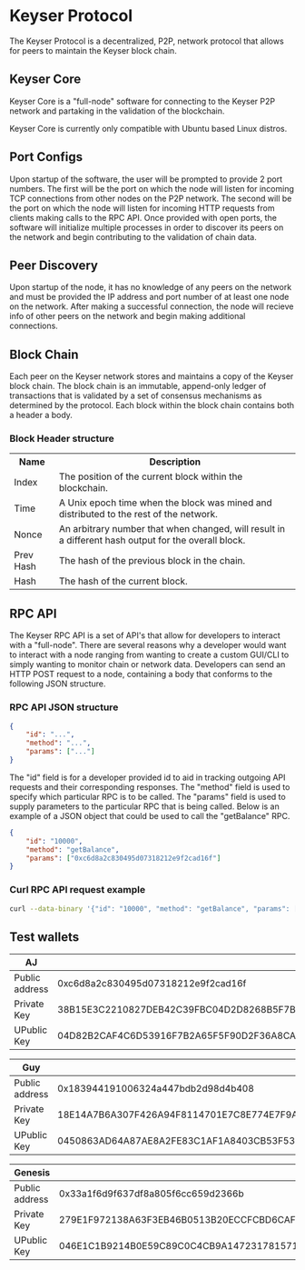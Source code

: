 # Keyser Protocol

The Keyser Protocol is a decentralized, P2P, network protocol that allows for peers to maintain
the Keyser block chain.

## Keyser Core

Keyser Core is a "full-node" software for connecting to the Keyser P2P network
and partaking in the validation of the blockchain.

Keyser Core is currently only compatible with Ubuntu based Linux distros.

## Port Configs

Upon startup of the software, the user will be prompted to provide 2 port numbers. The first
will be the port on which the node will listen for incoming TCP connections from other nodes on the P2P
network. The second will be the port on which the node will listen for incoming HTTP requests
from clients making calls to the RPC API. Once provided with open ports, the software will initialize
multiple processes in order to discover its peers on the network and begin contributing to the validation
of chain data.

## Peer Discovery

Upon startup of the node, it has no knowledge of any peers on the network and must be provided the IP address
and port number of at least one node on the network. After making a successful connection, the node will recieve
info of other peers on the network and begin making additional connections.

## Block Chain

Each peer on the Keyser network stores and maintains a copy of the Keyser block chain. The block chain is an immutable,
append-only ledger of transactions that is validated by a set of consensus mechanisms as determined by the protocol. Each
block within the block chain contains both a header a body.

### Block Header structure

<table>
    <tr>
        <th>Name</th>
        <th>Description</th>
    </tr>
    <tr>
        <td>Index</td>
        <td>The position of the current block within the blockchain.</td>
    </tr>
    <tr>
        <td>Time</td>
        <td>
            A Unix epoch time when the block was mined and distributed to the rest of the network.
        </td>
    </tr>
    <tr>
        <td>Nonce</td>
        <td>
            An arbitrary number that when changed, will result in a different hash output for the overall block.
        </td>
    </tr>
    <tr>
        <td>Prev Hash</td>
        <td>The hash of the previous block in the chain.</td>
    </tr>
    <tr>
        <td>Hash</td>
        <td>The hash of the current block.</td>
    </tr>
</table>

## RPC API

The Keyser RPC API is a set of API's that allow for developers to interact with a "full-node". There are several
reasons why a developer would want to interact with a node ranging from wanting to create a custom
GUI/CLI to simply wanting to monitor chain or network data. Developers can send an HTTP POST request to a node,
containing a body that conforms to the following JSON structure.

### RPC API JSON structure

```json
{
    "id": "...",
    "method": "...",
    "params": ["..."]
}
```

The "id" field is for a developer provided id to aid in tracking outgoing API requests and their corresponding
responses. The "method" field is used to specify which particular RPC is to be called. The "params" field is
used to supply parameters to the particular RPC that is being called. Below is an example of a JSON object that
could be used to call the "getBalance" RPC.

```json
{
    "id": "10000",
    "method": "getBalance",
    "params": ["0xc6d8a2c830495d07318212e9f2cad16f"]
}
```

### Curl RPC API request example

```bash
curl --data-binary '{"id": "10000", "method": "getBalance", "params": ["0xc6d8a2c830495d07318212e9f2cad16f"]}' -H 'content-type: text/plain' http://127.0.0.1:8080
```

## Test wallets

| AJ             |                                                                                                                                    |
|----------------|------------------------------------------------------------------------------------------------------------------------------------|
| Public address | 0xc6d8a2c830495d07318212e9f2cad16f                                                                                                 |
| Private Key    | 38B15E3C2210827DEB42C39FBC04D2D8268B5F7B7F1DC2DA75FD620BBD2F4E01                                                                   |
| UPublic Key    | 04D82B2CAF4C6D53916F7B2A65F5F90D2F36A8CA5A232F215A696FC79AF96B4344B8683C44B28983DC6816AA31B3394C3860269E476D246F6AD9046C0CD7040B50 |

| Guy            |                                                                                                                                    |
|----------------|------------------------------------------------------------------------------------------------------------------------------------|
| Public address | 0x183944191006324a447bdb2d98d4b408                                                                                                 |
| Private Key    | 18E14A7B6A307F426A94F8114701E7C8E774E7F9A47E2C2035DB29A206321725                                                                   |
| UPublic Key    | 0450863AD64A87AE8A2FE83C1AF1A8403CB53F53E486D8511DAD8A04887E5B23522CD470243453A299FA9E77237716103ABC11A1DF38855ED6F2EE187E9C582BA6 |

| Genesis        |                                                                                                                                    |
|----------------|------------------------------------------------------------------------------------------------------------------------------------|
| Public address | 0x33a1f6d9f637df8a805f6cc659d2366b                                                                                                 |
| Private Key    | 279E1F972138A63F3EB46B0513B20ECCFCBD6CAF80443E0A076D456556666BEC                                                                   |
| UPublic Key    | 046E1C1B9214B0E59C89C0C4CB9A14723178157141C0BE7FA08469F12572BF839BB5EBC4C3AFB853792E67E7EDC9CD141881BF6403CB25FE62942FC20CED34F476 |
